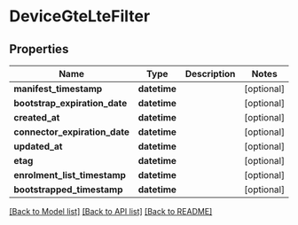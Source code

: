 # DeviceGteLteFilter

## Properties
Name | Type | Description | Notes
------------ | ------------- | ------------- | -------------
**manifest_timestamp** | **datetime** |  | [optional] 
**bootstrap_expiration_date** | **datetime** |  | [optional] 
**created_at** | **datetime** |  | [optional] 
**connector_expiration_date** | **datetime** |  | [optional] 
**updated_at** | **datetime** |  | [optional] 
**etag** | **datetime** |  | [optional] 
**enrolment_list_timestamp** | **datetime** |  | [optional] 
**bootstrapped_timestamp** | **datetime** |  | [optional] 

[[Back to Model list]](../README.md#documentation-for-models) [[Back to API list]](../README.md#documentation-for-api-endpoints) [[Back to README]](../README.md)


